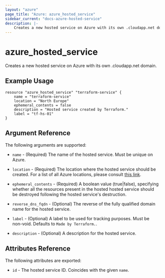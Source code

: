 ```yaml
---
layout: "azure"
page_title: "Azure: azure_hosted_service"
sidebar_current: "docs-azure-hosted-service"
description: |-
    Creates a new hosted service on Azure with its own .cloudapp.net domain.
---
```


# azure\_hosted\_service

Creates a new hosted service on Azure with its own .cloudapp.net domain.

## Example Usage

```
resource "azure_hosted_service" "terraform-service" {
    name = "terraform-service"
    location = "North Europe"
    ephemeral_contents = false
    description = "Hosted service created by Terraform."
    label = "tf-hs-01"
}
```

## Argument Reference

The following arguments are supported:

* `name` - (Required) The name of the hosted service. Must be unique on Azure.

* `location` - (Required) The location where the hosted service should be created.
    For a list of all Azure locations, please consult [this link](https://azure.microsoft.com/en-us/regions/).

* `ephemeral_contents` - (Required) A boolean value (true|false), specifying
    whether all the resources present in the hosted hosted service should be
    destroyed following the hosted service's destruction.

* `reverse_dns_fqdn` - (Optional) The reverse of the fully qualified domain name
    for the hosted service.

* `label` - (Optional) A label to be used for tracking purposes. Must be
    non-void. Defaults to `Made by Terraform.`.

* `description` - (Optional) A description for the hosted service.

## Attributes Reference

The following attributes are exported:

* `id` - The hosted service ID. Coincides with the given `name`.
